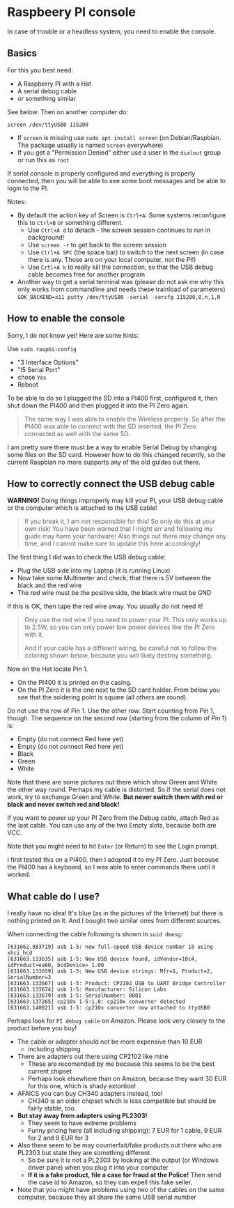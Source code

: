 # Raspbeery PI console

In case of trouble or a headless system, you need to enable the console.

## Basics

For this you best need:

- A Raspberry PI with a Hat
- A serial debug cable
- or something similar

See below.  Then on another computer do:

```
screen /dev/ttyUSB0 115200
```

- If `screen` is missing use `sudo apt install screen` (on Debian/Raspbian.  The package usually is named `screen` everywhere)
- If you get a "Permission Denied" either use a user in the `dialout` group or run this as `root`

If serial console is properly configured and everything is properly connected, then you will be able to see some boot messages and be able to login to the PI.

Notes:

- By default the action key of Screen is `Ctrl+A`.  Some systems reconfigure this to `Ctrl+B` or something different.
  - Use `Ctrl+A d` to detach - the screen session continues to run in background!
  - Use `screen -r` to get back to the screen session
  - Use `Ctrl+A SPC` (the space bar) to switch to the next screen (in case there is any.  Those are on your local computer, not the PI!)
  - Use `Crtl+A k` to really kill the connection, so that the USB debug cable becomes free for another program
- Another way to get a serial terminal was (please do not ask me why this only works from commandline and needs these trainload of parameters)  
  `GDK_BACKEND=x11 putty /dev/ttyUSB0 -serial -sercfg 115200,8,n,1,N`


## How to enable the console

Sorry, I do not know yet!  Here are some hints:

Use `sudo raspbi-config`

- "3 Interface Options"
- "I5 Serial Port"
- chose `Yes`
- Reboot

To be able to do so I plugged the SD into a PI400 first, configured it, then shut down the PI400 and then plugged it into the PI Zero again.

> The same way I was able to enable the Wireless properly.  So after the PI400 was able to connect with the SD inserted, the PI Zero connected as well with the same SD.

I am pretty sure there must be a way to enable Serial Debug by changing some files on the SD card.
However how to do this changed recently, so the current Raspbian no more supports any of the old guides out there.


## How to correctly connect the USB debug cable

**WARNING!** Doing things improperly may kill your PI, your USB debug cable or the computer which is attached to the USB cable!

> If you break it, I am not responsible for this!  So only do this at your own risk!
> You have been warned that I might err and following my guide may harm your hardware!
> Also things out there may change any time, and I cannot make sure to update this here accordingly!

The first thing I did was to check the USB debug cable:

- Plug the USB side into my Laptop (it is running Linux)
- Now take some Multimeter and check, that there is 5V between the black and the red wire
- The red wire must be the positive side, the black wire must be GND

If this is OK, then tape the red wire away.  You usually do not need it!

> Only use the red wire if you need to power your PI.  This only works up to 2.5W, so you can only power low power devices like the PI Zero with it.
>
> And if your cable has a different wiring, be careful not to follow the coloring shown below, because you will likely destroy something.

Now on the Hat locate Pin 1.

- On the PI400 it is printed on the casing.
- On the PI Zero it is the one next to the SD card holder.  From below you see that the soldering point is square (all others are round).

Do not use the row of Pin 1.  Use the other row.  Start counting from Pin 1, though.  The sequence on the second row (starting from the column of Pin 1) is:

- Empty (do not connect Red here yet)
- Empty (do not connect Red here yet)
- Black
- Green
- White

Note that there are some pictures out there which show Green and White the other way round.
Perhaps my cable is distorted.  So if the serial does not work, try to exchange Green and White.
**But never switch them with red or black and never switch red and black!**

If you want to power up your PI Zero from the Debug cable, attach Red as the last cable.  You can use any of the two Empty slots, because both are VCC.

Note that you might need to hit `Enter` (or Return) to see the Login prompt.

I first tested this on a PI400, then I adopted it to my PI Zero.  Just because the PI400 has a keyboard, so I was able to enter commands there until it worked.


## What cable do I use?

I really have no idea!  It's blue (as in the pictures of the Internet) but there is nothing printed on it.  And I bought two similar ones from different sources.

When connecting the cable following is shown in `suid dmesg`:

```
[631662.983719] usb 1-5: new full-speed USB device number 18 using xhci_hcd
[631663.133635] usb 1-5: New USB device found, idVendor=10c4, idProduct=ea60, bcdDevice= 1.00
[631663.133659] usb 1-5: New USB device strings: Mfr=1, Product=2, SerialNumber=3
[631663.133667] usb 1-5: Product: CP2102 USB to UART Bridge Controller
[631663.133674] usb 1-5: Manufacturer: Silicon Labs
[631663.133679] usb 1-5: SerialNumber: 0001
[631663.137265] cp210x 1-5:1.0: cp210x converter detected
[631663.140021] usb 1-5: cp210x converter now attached to ttyUSB0
```

Perhaps look for `PI debug cable` on Amazon.  Please look very closely to the product before you buy!

- The cable or adapter should not be more expensive than 10 EUR
  - including shipping
- There are adapters out there using CP2102 like mine
  - These are recomended by me because this seems to be the best current chipset
  - Perhaps look elsewhere than on Amazon, because they want 30 EUR for this one, which is shady extortion!
- AFAICS you can buy CH340 adapters instead, too!
  - CH340 is an older chipset which is less compatible but should be fairly stable, too.
- **But stay away from adapters using PL2303!**
  - They seem to have extreme problems
  - Funny pricing here (all including shipping): 7 EUR for 1 cable, 9 EUR for 2 and 9 EUR for 3
- Also there seem to be may counterfait/fake products out there who are PL2303 but state they are something different
  - So be sure it is not a PL2303 by looking at the output (or Windows driver pane) when you plug it into your computer
  - **If it is a fake product, file a case for fraud at the Police!**  Then send the case id to Amazon, so they can expell this fake seller.
- Note that you might have problems using two of the cables on the same computer, because they all share the same USB serial number
